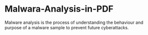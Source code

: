 # Malwara-Analysis-in-PDF
Malware analysis is the process of understanding the behaviour and purpose of a malware sample to prevent future cyberattacks.
